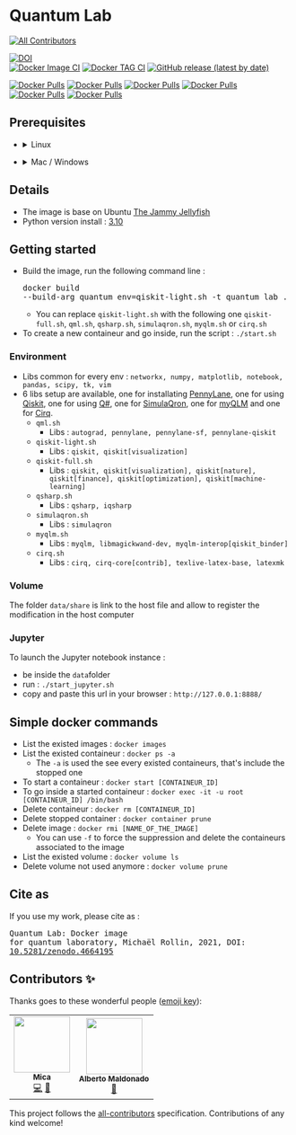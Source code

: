 # Quantum Lab
<!-- ALL-CONTRIBUTORS-BADGE:START - Do not remove or modify this section -->
[![All Contributors](https://img.shields.io/badge/all_contributors-2-orange.svg?style=flat-square)](#contributors-)
<!-- ALL-CONTRIBUTORS-BADGE:END -->
[![DOI](https://zenodo.org/badge/343446026.svg)](https://zenodo.org/badge/latestdoi/343446026)  
[![Docker Image CI](https://github.com/mickahell/quantum_lab/actions/workflows/docker-image.yml/badge.svg)](https://github.com/mickahell/quantum_lab/actions/workflows/docker-image.yml)
[![Docker TAG CI](https://github.com/mickahell/quantum_lab/actions/workflows/docker-tag.yml/badge.svg)](https://github.com/mickahell/quantum_lab/actions/workflows/docker-tag.yml)
[![GitHub release (latest by date)](https://img.shields.io/github/v/release/mickahell/quantum_lab)](https://github.com/mickahell/quantum_lab/releases)

[![Docker Pulls](https://img.shields.io/docker/pulls/mickahell/quantum_lab_qiskit?label=Quantum%20Lab%20Qiskit&style=for-the-badge)](https://hub.docker.com/r/mickahell/quantum_lab_qiskit)
[![Docker Pulls](https://img.shields.io/docker/pulls/mickahell/quantum_lab_qml?label=Quantum%20Lab%20QML&style=for-the-badge)](https://hub.docker.com/r/mickahell/quantum_lab_qml)
[![Docker Pulls](https://img.shields.io/docker/pulls/mickahell/quantum_lab_qsharp?label=Quantum%20Lab%20Q%23&style=for-the-badge)](https://hub.docker.com/r/mickahell/quantum_lab_qsharp)
[![Docker Pulls](https://img.shields.io/docker/pulls/mickahell/quantum_lab_myqlm?label=Quantum%20Lab%20myQLM&style=for-the-badge)](https://hub.docker.com/r/mickahell/quantum_lab_myqlm)
[![Docker Pulls](https://img.shields.io/docker/pulls/mickahell/quantum_lab_simulaqron?label=Quantum%20Lab%20SimulaQron&style=for-the-badge)](https://hub.docker.com/r/mickahell/quantum_lab_simulaqron)
[![Docker Pulls](https://img.shields.io/docker/pulls/mickahell/quantum_lab_cirq?label=Quantum%20Lab%20Cirq&style=for-the-badge)](https://hub.docker.com/r/mickahell/quantum_lab_cirq)

## Prerequisites
- <details><summary>Linux</summary>
  <pre>apt-get install docker-ce docker-ce-cli containerd.io</pre>
</details>

- <details><summary>Mac / Windows</summary>
  https://www.docker.com/products/docker-desktop
</details>

## Details
- The image is base on Ubuntu [The Jammy Jellyfish](https://doc.ubuntu-fr.org/jammy)
- Python version install : [3.10](https://www.python.org/downloads/release/python-3104/)

## Getting started
- Build the image, run the following command line : <pre>docker build --build-arg quantum_env=qiskit-light.sh -t quantum_lab .</pre>
  - You can replace `qiskit-light.sh` with the following one `qiskit-full.sh`, `qml.sh`, `qsharp.sh`, `simulaqron.sh`, `myqlm.sh` or `cirq.sh`
- To create a new containeur and go inside, run the script : `./start.sh`

### Environment
- Libs common for every env : ```networkx, numpy, matplotlib, notebook, pandas, scipy, tk, vim```
- 6 libs setup are available, one for installating [PennyLane](https://pennylane.ai), one for using [Qiskit](https://qiskit.org), one for using [Q#](https://azure.microsoft.com/fr-fr/resources/development-kit/quantum-computing/), one for [SimulaQron](https://softwarequtech.github.io/SimulaQron/html/GettingStarted.html), one for [myQLM](https://atos.net/en/lp/myqlm) and one for [Cirq](https://quantumai.google/cirq).
  - `qml.sh`
    - Libs : ```autograd, pennylane, pennylane-sf, pennylane-qiskit```
  - `qiskit-light.sh`
    - Libs : ```qiskit, qiskit[visualization]```
  - `qiskit-full.sh`
    - Libs : ```qiskit, qiskit[visualization], qiskit[nature], qiskit[finance], qiskit[optimization], qiskit[machine-learning]```
  - `qsharp.sh`
    - Libs : ```qsharp, iqsharp```
  - `simulaqron.sh`
    - Libs : ```simulaqron```
  - `myqlm.sh`
    - Libs : ```myqlm, libmagickwand-dev, myqlm-interop[qiskit_binder]```
  - `cirq.sh`
    - Libs : ```cirq, cirq-core[contrib], texlive-latex-base, latexmk```

### Volume
The folder `data/share` is link to the host file and allow to register the modification in the host computer

### Jupyter
To launch the Jupyter notebook instance :
- be inside the `data`folder
- run : `./start_jupyter.sh`
- copy and paste this url in your browser : `http://127.0.0.1:8888/`

## Simple docker commands
- List the existed images : `docker images`
- List the existed containeur : `docker ps -a`
  - The `-a` is used the see every existed containeurs, that's include the stopped one
- To start a containeur : `docker start [CONTAINEUR_ID]`
- To go inside a started containeur : `docker exec -it -u root [CONTAINEUR_ID] /bin/bash`
- Delete containeur : `docker rm [CONTAINEUR_ID]`
- Delete stopped container : `docker container prune`
- Delete image : `docker rmi [NAME_OF_THE_IMAGE]`
  - You can use `-f` to force the suppression and delete the containeurs associated to the image
- List the existed volume : `docker volume ls`
- Delete volume not used anymore : `docker volume prune`

## Cite as
If you use my work, please cite as : <pre>Quantum Lab: Docker image for quantum laboratory, Michaël Rollin, 2021, DOI: <a href=https://doi.org/10.5281/zenodo.4664195>10.5281/zenodo.4664195</a></pre>

## Contributors ✨

Thanks goes to these wonderful people ([emoji key](https://allcontributors.org/docs/en/emoji-key)):

<!-- ALL-CONTRIBUTORS-LIST:START - Do not remove or modify this section -->
<!-- prettier-ignore-start -->
<!-- markdownlint-disable -->
<table>
  <tr>
    <td align="center"><a href="https://github.com/mickahell"><img src="https://avatars.githubusercontent.com/u/20951376?v=4?s=100" width="100px;" alt=""/><br /><sub><b>Mica</b></sub></a><br /><a href="https://github.com/mickahell/quantum_lab/commits?author=mickahell" title="Code">💻</a> <a href="https://github.com/mickahell/quantum_lab/commits?author=mickahell" title="Documentation">📖</a></td>
    <td align="center"><a href="https://www.linkedin.com/in/albertomaldonadoromo/"><img src="https://avatars.githubusercontent.com/u/21325664?v=4?s=100" width="100px;" alt=""/><br /><sub><b>Alberto Maldonado</b></sub></a><br /><a href="https://github.com/mickahell/quantum_lab/pulls?q=is%3Apr+reviewed-by%3AMaldoAlberto" title="Reviewed Pull Requests">👀</a></td>
  </tr>
</table>

<!-- markdownlint-restore -->
<!-- prettier-ignore-end -->

<!-- ALL-CONTRIBUTORS-LIST:END -->

This project follows the [all-contributors](https://github.com/all-contributors/all-contributors) specification. Contributions of any kind welcome!
